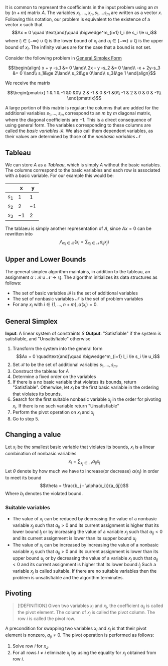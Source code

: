 
It is common to represent the coefficients in the input problem using an $m$ by $(n+m)$ matrix $A$. The variables $x_1, \dots,x_n, s_1,\dots s_m$ are written as a vector $x$. Following this notation, our problem is equivalent to the existence of a vector $x$ such that
$$Ax = 0 \quad \text{and}\quad \bigwedge^m_{i=1} l_i \le s_i \le u_i$$
where $l_i \in\lbrace -\infty\rbrace \cup \mathbb Q$ is the lower bound of $x_i$ and $u_i \in \lbrace-\infty\rbrace\cup\mathbb Q$ is the upper bound of $x_i$. The infinity values are for the case that a bound is not set.

Consider the following problem in [General Simplex Form](General%20Simplex%20Form.md)

$$\begin{align}
x + y -s_1 &= 0 \land\\
2x - y -s_2 &= 0 \land\\
-x + 2y-s_3 &= 0 \land\\
s_1&\ge 2\land\\
s_2&\ge 0\land\\
s_3&\ge 1
\end{align}$$

We receive the matrix

$$\begin{pmatrix}
1 & 1 & -1 &0 &0\\
2 & -1 & 0 &-1 &0\\
-1 & 2 & 0 & 0 & -1\\
\end{pmatrix}$$

A large portion of this matrix is regular: the columns that are added for the additional variables $s_1, \dots, s_m$ correspond to an $m$ by $m$ diagonal matrix, where the diagonal coefficients are $-1$. This is a direct consequence of using general form.
The variables corresponding to these columns are called the  _basic variables_ $\mathcal B$. We also call them dependent variables, as their values are determined by those of the _nonbasic variables_ $\mathcal N$

## Tableau

We can store $A$ as a _Tableau_, which is simply $A$ without the basic variables. The columns correspond to the basic variables and each row is associated with a basic variable. For our example this would be:

|       | x    | y    |
| ----- | ---- | ---- |
| $s_1$ | $1$  | $1$  |
| $s_2$ | $2$  | $-1$ |
| $s_3$ | $-1$ | $2$  |

The tablaeu is simply another representation of $A$, since $Ax = 0$ can be rewritten into 
$$\bigwedge_{x_i \in\mathcal B}\left(x_i = \sum_{x_j \in\mathcal N} a_{ij} x_j\right)$$
## Upper and Lower Bounds

The general simplex algorithm maintains, in addition to the tableau, an assignment $\alpha : \mathcal B \cup\mathcal N \to \mathbb Q$. The algorithm initializes its data structures as follows:

- The set of basic variables $\mathcal B$ is the set of additional variables
- The set of nonbasic variables $\mathcal N$ is the set of problem variables
- For any $x_i$ with $i\in\lbrace 1,\dots, n+m\rbrace, \alpha(x_i) = 0$.

## General Simplex

__Input__: A linear system of constraints $S$
__Output__: "Satisfiable" if the system is satisfiable, and "Unsatisfiable" otherwise

1. Transform the system into the general form 
   $$Ax = 0 \quad\text{and}\quad \bigwedge^m_{i=1} l_i \le s_i \le u_i$$
2. Set $\mathcal B$ to be the set of additional variables $s_1, \dots, s_m$.
3. Construct the tableau for $A$
4. Determine a fixed order on the variables
5. If there is a no basic variable that violates its bounds, return "Satisfiable". 
   Otherwise, let $x_i$ be the first basic variable in the ordering that violates its bounds.
6. Search for the first suitable nonbasic variable $x_j$ in the order for pivoting $x_i$. If there is no such variable return "Unsatisfiable"
7. Perform the pivot operation on $x_i$ and $x_j$
8. Go to step 5.

## Changing a value
Let $x_i$ be the smallest basic variable that violates its bounds, 
$x_i$ is a linear combination of nonbasic variables
$$x_i = \sum_{x_j\in\mathcal N} a_{ij} x_j$$
Let $\theta$ denote by how much we have to increase(or decrease) $\alpha(x_j)$ in order to meet its bound
$$\theta = \frac{b_j - \alpha(x_i)}{a_{ij}}$$
Where $b_i$ denotes the violated bound.
### Suitable variables
- The value of $x_i$ can be reduced by decreasing the value of a nonbasic variable $x_j$ such that $a_{ij} > 0$ and its current assignment is higher that its lower bound $l_j$ or by increasing the value of a variable $x_j$ such that $a_{ij} < 0$ and its current assignment is lower than its supper bound $u_j$
- The value of $x_i$ can be increased by increasing the value of a nonbasic variable $x_j$ such that $a_{ij} > 0$ and its current assignment is lower than its upper bound $u_j$ or by decreasing the value of a variable $x_j$ such that $a_{ij} < 0$ and its current assignment is higher that its lower bound $l_j$
Such a variable $x_j$ is called suitable. If there are no suitable variables then the problem is unsatisfiable and the algorithm terminates.

## Pivoting

>[!DEFINITION]
Given two variables $x_i$ and $x_j$, the coefficient $a_{ij}$ is called the pivot element. The column of $x_j$ is called the pivot column. The row $i$ is called the pivot row.

A precondition for swapping two variables $x_i$ and $x_j$ is that their pivot element is nonzero, $a_{ij} \not = 0$. The pivot operation is performed as follows:

1. Solve row $i$ for $x_J$.
2. For all rows $l \not = i$ eliminate $x_j$ by using the equality for $x_j$ obtained from row $i$.

